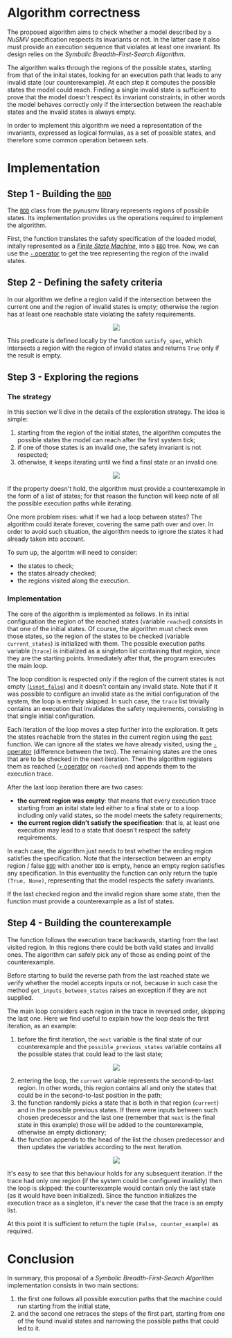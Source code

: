 # Algorithm correctness

The proposed algorithm aims to check whether a model described by a <em>NuSMV</em> specification respects its invariants or not. In the latter case it also must provide an execution sequence that violates at least one invariant. Its design relies on the <em>Symbolic Breadth-First-Search Algorithm</em>.

The algorithm walks through the regions of the possible states, starting from that of the inital states, looking for an execution path that leads to any invalid state (our counterexample). At each step it computes the possible states the model could reach. Finding a single invalid state is sufficient to prove that the model doesn't respect its invariant constraints; in other words the model behaves correctly only if the intersection between the reachable states and the invalid states is always empty.

In order to implement this algorithm we need a representation of the invariants, expressed as logical formulas, as a set of possible states, and therefore some common operation between sets.

# Implementation
## Step 1 - Building the [`BDD`](https://pynusmv.readthedocs.io/pynusmv.html#pynusmv.dd.BDD)

The [`BDD`](https://pynusmv.readthedocs.io/pynusmv.html#pynusmv.dd.BDD) class from the pynusmv library represents regions of possibile states. Its implementation provides us the operations required to implement the algorithm.

First, the function translates the safety specification of the loaded model, initally represented as a <em>[Finite State Machine](https://pynusmv.readthedocs.io/pynusmv.html#pynusmv.fsm.BddFsm)</em>, into a [`BDD`](https://pynusmv.readthedocs.io/pynusmv.html#pynusmv.dd.BDD) tree. Now, we can use the [`-` operator](https://pynusmv.readthedocs.io/pynusmv.html#pynusmv.dd.BDD.not_) to get the tree representing the region of the invalid states.

## Step 2 - Defining the safety criteria

In our algorithm we define a region valid if the intersection between the current one and the region of invalid states is empty; otherwise the region has at least one reachable state violating the safety requirements.

<p align="center">
  <img src="/images/Reachable_invalid_states.svg"/>
</p>




This predicate is defined locally by the function `satisfy_spec`, which intersects a region with the region of invalid states and returns `True` only if the result is empty.


## Step 3 - Exploring the regions

### The strategy

In this section we'll dive in the details of the exploration strategy. The idea is simple:

1. starting from the region of the initial states, the algorithm computes the possible states the model can reach after the first system tick;
2. if one of those states is an invalid one, the safety invariant is not respected;
3. otherwise, it keeps iterating until we find a final state or an invalid one.

<p align="center">
  <img src="/images/Reachable_states.svg"/>
</p>

If the property doesn't hold, the algorithm must provide a counterexample in the form of a list of states; for that reason the function will keep note of all the possible execution paths while iterating.

One more problem rises: what if we had a loop between states? The algorithm could iterate forever, covering the same path over and over. In order to avoid such situation, the algorithm needs to ignore the states it had already taken into account.

To sum up, the algoritm will need to consider:

- the states to check;
- the states already checked;
- the regions visited along the execution.

### Implementation

The core of the algorithm is implemented as follows. In its initial configuration the region of the reached states (variable `reached`) consists in that one of the initial states. Of course, the algorithm must check even those states, so the region of the states to be checked (variable `current_states`) is initialized with them. The possible execution paths variable (`trace`) is initialized as a singleton list containing that region, since they are the starting points. Immediately after that, the program executes the main loop. 

The loop condition is respected only if the region of the current states is not empty ([`isnot_false`](https://pynusmv.readthedocs.io/pynusmv.html#pynusmv.dd.BDD.isnot_false)) and it doesn't contain any invalid state. Note that if it was possible to configure an invalid state as the initial configuration of the system, the loop is entirely skipped. In such case, the `trace` list trivially contains an execution that invalidates the safety requirements, consisting in that single initial configuration.

Each iteration of the loop moves a step further into the exploration. It gets the states reachable from the states in the current region using the [`post`](https://pynusmv.readthedocs.io/pynusmv.html#pynusmv.fsm.BddFsm.post) function. We can ignore all the states we have already visited, using the [`-` operator](https://pynusmv.readthedocs.io/pynusmv.html#pynusmv.dd.BDD.diff) (difference between the two). The remaining states are the ones that are to be checked in the next iteration. Then the algorithm registers them as reached ([`+` operator](https://pynusmv.readthedocs.io/pynusmv.html#pynusmv.dd.BDD.union) on `reached`) and appends them to the execution trace.

After the last loop iteration there are two cases:
- **the current region was empty**: that means that every execution trace starting from an inital state led either to a final state or to a loop including only valid states, so the model meets the safety requirements;
- **the current region didn't satisfy the specification**: that is, at least one execution may lead to a state that doesn't respect the safety requirements. 

In each case, the algorithm just needs to test whether the ending region satisfies the specification. Note that the intersection between an empty region / false [`BDD`](https://pynusmv.readthedocs.io/pynusmv.html#pynusmv.dd.BDD) with another `BDD` is empty, hence an empty region satisfies any specification. In this eventuality the function can only return the tuple `(True, None)`, representing that the model respects the safety invariants.

If the last checked region and the invalid region share some state, then the function must provide a counterexample as a list of states. 

## Step 4 - Building the counterexample

The function follows the execution trace backwards, starting from the last visited region. In this regions there could be both valid states and invalid ones. The algorithm can safely pick any of those as ending point of the counterexample.

Before starting to build the reverse path from the last reached state we verify whether the model accepts inputs or not, because in such case the method `get_inputs_between_states` raises an exception if they are not supplied. 

The main loop considers each region in the trace in reversed order, skipping the last one. Here we find useful to explain how the loop deals the first iteration, as an example:

1. before the first iteration, the `next` variable is the final state of our counterexample and the `possible_previous_states` variable contains all the possible states that could lead to the last state; 
<p align="center">
  <img src="/images/Counter_example_1.svg"/>
</p>

2. entering the loop, the `current` variable represents the second-to-last region. In other words, this region contains all and only the states that could be in the second-to-last position in the path;
3. the function randomly picks a state that is both in that region (`current`) and in the possible previous states. If there were inputs between such chosen predecessor and the last one (remember that `next` is the final state in this example) those will be added to the counterexample, otherwise an empty dictionary;
4. the function appends to the head of the list the chosen predecessor and then updates the variables according to the next iteration.

<p align="center">
  <img src="/images/Counter_example_2.svg"/>
</p>

It's easy to see that this behaviour holds for any subsequent iteration. If the trace had only one region (if the system could be configured invalidly) then the loop is skipped: the counterexample would contain only the last state (as it would have been initialized). Since the function initializes the execution trace as a singleton, it's never the case that the trace is an empty list.

At this point it is sufficient to return the tuple `(False, counter_example)` as required.

# Conclusion

In summary, this proposal of a <em>Symbolic Breadth-First-Search Algorithm</em> implementation consists in two main sections:
1. the first one follows all possible execution paths that the machine could run starting from the initial state,
2. and the second one retraces the steps of the first part, starting from one of the found invalid states and narrowing the possible paths that could led to it.






